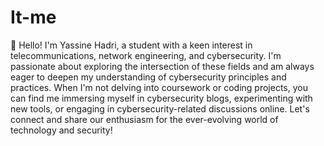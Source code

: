 # It-me
👋 Hello! I'm Yassine Hadri, a student with a keen interest in telecommunications, network engineering, and cybersecurity. I'm passionate about exploring the intersection of these fields and am always eager to deepen my understanding of cybersecurity principles and practices. When I'm not delving into coursework or coding projects, you can find me immersing myself in cybersecurity blogs, experimenting with new tools, or engaging in cybersecurity-related discussions online. Let's connect and share our enthusiasm for the ever-evolving world of technology and security!
